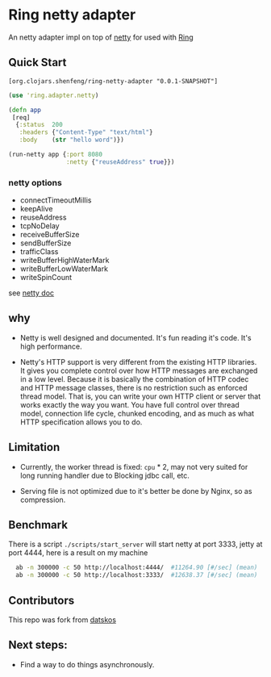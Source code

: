 # Ring netty adapter

An netty adapter impl on top of [netty](http://www.jboss.org/netty)
for used with [Ring](https://github.com/mmcgrana/ring)

## Quick Start

  `[org.clojars.shenfeng/ring-netty-adapter "0.0.1-SNAPSHOT"]`

```clj
(use 'ring.adapter.netty)

(defn app
 [req]
  {:status  200
   :headers {"Content-Type" "text/html"}
   :body    (str "hello word")})

(run-netty app {:port 8080
                :netty {"reuseAddress" true}})
```
### netty options
* connectTimeoutMillis
* keepAlive
* reuseAddress
* tcpNoDelay
* receiveBufferSize
* sendBufferSize
* trafficClass
* writeBufferHighWaterMark
* writeBufferLowWaterMark
* writeSpinCount

see
[netty doc](http://docs.jboss.org/netty/3.2/api/org/jboss/netty/channel/socket/nio/NioSocketChannelConfig.html)

## why

*  Netty is well designed and documented. It's fun reading it's
   code. It's high performance.

*  Netty's HTTP support is very different from the existing HTTP
   libraries. It gives you complete control over how HTTP messages are
   exchanged in a low level. Because it is basically the combination
   of HTTP codec and HTTP message classes, there is no restriction
   such as enforced thread model. That is, you can write your own HTTP
   client or server that works exactly the way you want. You have full
   control over thread model, connection life cycle, chunked encoding,
   and as much as what HTTP specification allows you to do.

## Limitation

* Currently, the worker thread is fixed: `cpu` * 2, may not very
  suited for long running handler due to Blocking jdbc call, etc.

* Serving file is not optimized due to it's better be done by Nginx,
  so as compression.

## Benchmark

There is a script `./scripts/start_server` will start netty at port
3333, jetty at port 4444, here is a result on my machine

```sh
  ab -n 300000 -c 50 http://localhost:4444/  #11264.90 [#/sec] (mean)
  ab -n 300000 -c 50 http://localhost:3333/  #12638.37 [#/sec] (mean)
```

## Contributors

This repo was fork from [datskos](https://github.com/datskos/ring-netty-adapter)

## Next steps:

* Find a way to do things asynchronously.
